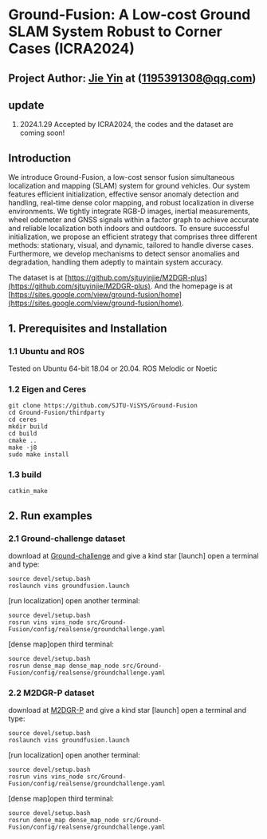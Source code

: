 # Ground-Fusion: A Low-cost Ground SLAM System Robust to Corner Cases (ICRA2024)
## Project Author: [Jie Yin](https://github.com/sjtuyinjie?tab=repositories) at (1195391308@qq.com)

## update
1. 2024.1.29 Accepted by ICRA2024, the codes and the dataset are coming soon!


## Introduction

We introduce Ground-Fusion, a low-cost sensor fusion simultaneous localization and mapping (SLAM) system for ground vehicles. Our system features efficient initialization, effective sensor anomaly detection and handling, real-time dense color mapping, and robust localization in diverse environments. We tightly integrate RGB-D images, inertial measurements, wheel odometer and GNSS signals within a factor graph to achieve accurate and reliable localization both indoors and outdoors. To ensure successful initialization, we propose an efficient strategy that comprises three different methods: stationary, visual, and dynamic, tailored to handle diverse cases. Furthermore, we develop mechanisms to detect sensor anomalies and degradation, handling them adeptly to maintain system accuracy. 

The dataset is at [https://github.com/sjtuyinjie/M2DGR-plus](https://github.com/sjtuyinjie/M2DGR-plus).
And the homepage is at [https://sites.google.com/view/ground-fusion/home](https://sites.google.com/view/ground-fusion/home).


## 1. Prerequisites and Installation
### 1.1 Ubuntu and ROS
Tested on Ubuntu 64-bit 18.04 or 20.04. ROS Melodic or Noetic

### 1.2 Eigen and Ceres
~~~
git clone https://github.com/SJTU-ViSYS/Ground-Fusion
cd Ground-Fusion/thirdparty
cd ceres
mkdir build
cd build
cmake ..
make -j8
sudo make install
~~~

### 1.3 build
~~~
catkin_make
~~~

## 2. Run examples


### 2.1 Ground-challenge dataset
download at [Ground-challenge](https://github.com/sjtuyinjie/Ground-Challenge) and give a kind star
[launch] open a terminal and type:
~~~
source devel/setup.bash
roslaunch vins groundfusion.launch
~~~

[run localization] open another terminal:
~~~
source devel/setup.bash
rosrun vins vins_node src/Ground-Fusion/config/realsense/groundchallenge.yaml
~~~

[dense map]open third terminal:
~~~
source devel/setup.bash
rosrun dense_map dense_map_node src/Ground-Fusion/config/realsense/groundchallenge.yaml
~~~

### 2.2 M2DGR-P dataset
download at [M2DGR-P](https://github.com/sjtuyinjie/M2DGR-plus) and give a kind star
[launch] open a terminal and type:
~~~
source devel/setup.bash
roslaunch vins groundfusion.launch
~~~

[run localization] open another terminal:
~~~
source devel/setup.bash
rosrun vins vins_node src/Ground-Fusion/config/realsense/groundchallenge.yaml
~~~

[dense map]open third terminal:
~~~
source devel/setup.bash
rosrun dense_map dense_map_node src/Ground-Fusion/config/realsense/groundchallenge.yaml
~~~
